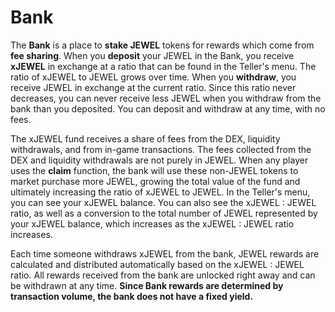 # Bank

The **Bank** is a place to **stake JEWEL** tokens for rewards which come from **fee sharing**. When you **deposit** your JEWEL in the Bank, you receive **xJEWEL** in exchange at a ratio that can be found in the Teller's menu. The ratio of xJEWEL to JEWEL grows over time. When you **withdraw**, you receive JEWEL in exchange at the current ratio. Since this ratio never decreases, you can never receive less JEWEL when you withdraw from the bank than you deposited. You can deposit and withdraw at any time, with no fees.

The xJEWEL fund receives a share of fees from the DEX, liquidity withdrawals, and from in-game transactions. The fees collected from the DEX and liquidity withdrawals are not purely in JEWEL. When any player uses the **claim** function, the bank will use these non-JEWEL tokens to market purchase more JEWEL, growing the total value of the fund and ultimately increasing the ratio of xJEWEL to JEWEL. In the Teller's menu, you can see your xJEWEL balance. You can also see the xJEWEL : JEWEL ratio, as well as a conversion to the total number of JEWEL represented by your xJEWEL balance, which increases as the xJEWEL : JEWEL ratio increases.

Each time someone withdraws xJEWEL from the bank, JEWEL rewards are calculated and distributed automatically based on the xJEWEL : JEWEL ratio. All rewards received from the bank are unlocked right away and can be withdrawn at any time. **Since Bank rewards are determined by transaction volume, the bank does not have a fixed yield.**
